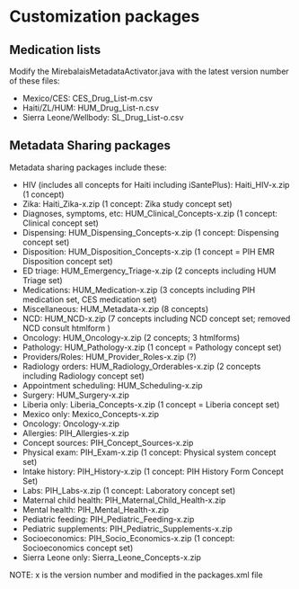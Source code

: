 # Customization packages

## Medication lists

Modify the MirebalaisMetadataActivator.java with the latest version number of these files:

* Mexico/CES: CES_Drug_List-m.csv
* Haiti/ZL/HUM: HUM_Drug_List-n.csv
* Sierra Leone/Wellbody: SL_Drug_List-o.csv

## Metadata Sharing packages

Metadata sharing packages include these:

* HIV (includes all concepts for Haiti including iSantePlus): Haiti_HIV-x.zip (1 concept)
* Zika: Haiti_Zika-x.zip (1 concept: Zika study concept set)
* Diagnoses, symptoms, etc:  HUM_Clinical_Concepts-x.zip (1 concept: Clinical concept set)
* Dispensing: HUM_Dispensing_Concepts-x.zip (1 concept: Dispensing concept set)
* Disposition:  HUM_Disposition_Concepts-x.zip (1 concept = PIH EMR Disposition concept set)
* ED triage:  HUM_Emergency_Triage-x.zip (2 concepts including HUM Triage set)
* Medications:  HUM_Medication-x.zip (3 concepts including PIH medication set, CES medication set)
* Miscellaneous: HUM_Metadata-x.zip (8 concepts)
* NCD: HUM_NCD-x.zip (7 concepts including NCD concept set; removed NCD consult htmlform )
* Oncology: HUM_Oncology-x.zip (2 concepts; 3 htmlforms)
* Pathology: HUM_Pathology-x.zip (1 concept = Pathology concept set)
* Providers/Roles: HUM_Provider_Roles-x.zip (?)
* Radiology orders: HUM_Radiology_Orderables-x.zip (2 concepts including Radiology concept set)
* Appointment scheduling: HUM_Scheduling-x.zip
* Surgery: HUM_Surgery-x.zip
* Liberia only: Liberia_Concepts-x.zip (1 concept = Liberia concept set)
* Mexico only:  Mexico_Concepts-x.zip
* Oncology: Oncology-x.zip
* Allergies:  PIH_Allergies-x.zip
* Concept sources: PIH_Concept_Sources-x.zip
* Physical exam:  PIH_Exam-x.zip (1 concept: Physical system concept set)
* Intake history: PIH_History-x.zip (1 concept: PIH History Form Concept Set)
* Labs: PIH_Labs-x.zip (1 concept: Laboratory concept set)
* Maternal child health: PIH_Maternal_Child_Health-x.zip
* Mental health: PIH_Mental_Health-x.zip
* Pediatric feeding: PIH_Pediatric_Feeding-x.zip
* Pediatric supplements: PIH_Pediatric_Supplements-x.zip
* Socioeconomics:  PIH_Socio_Economics-x.zip (1 concept: Socioeconomics concept set)
* Sierra Leone only:  Sierra_Leone_Concepts-x.zip

NOTE: x is the version number and modified in the packages.xml file
